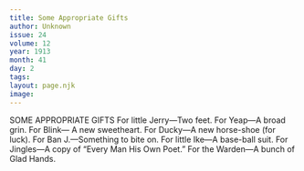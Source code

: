 ```yaml
---
title: Some Appropriate Gifts
author: Unknown
issue: 24
volume: 12
year: 1913
month: 41
day: 2
tags:
layout: page.njk
image:
---
```

SOME APPROPRIATE GIFTS    For little Jerry—Two feet.    For Yeap—A broad grin.    For Blink— A new sweetheart.    For Ducky—A new horse-shoe (for luck).    For Ban J.—Something to bite on.    For little Ike—A base-ball suit.    For Jingles—A copy of “Every Man His Own Poet.”    For the Warden—A bunch of Glad Hands. 

